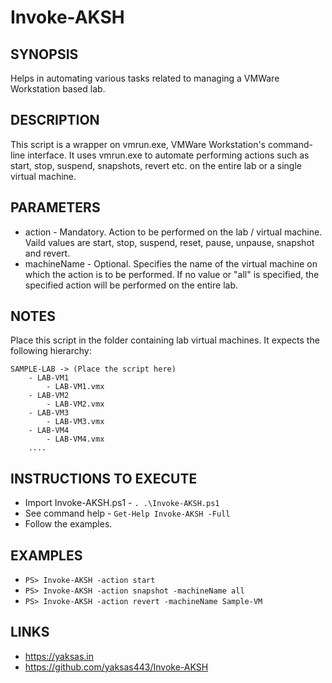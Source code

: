 # Invoke-AKSH

## SYNOPSIS
Helps in automating various tasks related to managing a VMWare Workstation based lab. 

## DESCRIPTION
This script is a wrapper on vmrun.exe, VMWare Workstation's command-line interface. It uses vmrun.exe to automate performing actions such as start, stop, suspend, snapshots, revert etc. on the entire lab or a single virtual machine.  

## PARAMETERS 
 - action - Mandatory. Action to be performed on the lab / virtual machine. Vaild values are start, stop, suspend, reset, pause, unpause, snapshot and revert.
 - machineName - Optional. Specifies the name of the virtual machine on which the action is to be performed. If no value or "all" is specified, the specified action will be performed on the entire lab.

## NOTES
Place this script in the folder containing lab virtual machines. It expects the following hierarchy:

    SAMPLE-LAB -> (Place the script here)
        - LAB-VM1
            - LAB-VM1.vmx
        - LAB-VM2
            - LAB-VM2.vmx
        - LAB-VM3
            - LAB-VM3.vmx
        - LAB-VM4
            - LAB-VM4.vmx
        ....
 ## INSTRUCTIONS TO EXECUTE
 - Import Invoke-AKSH.ps1 - `. .\Invoke-AKSH.ps1`
 - See command help - `Get-Help Invoke-AKSH -Full`
 - Follow the examples.

 ## EXAMPLES
  
 - `PS> Invoke-AKSH -action start`
 - `PS> Invoke-AKSH -action snapshot -machineName all`
 - `PS> Invoke-AKSH -action revert -machineName Sample-VM`

## LINKS
 - https://yaksas.in
 - https://github.com/yaksas443/Invoke-AKSH
